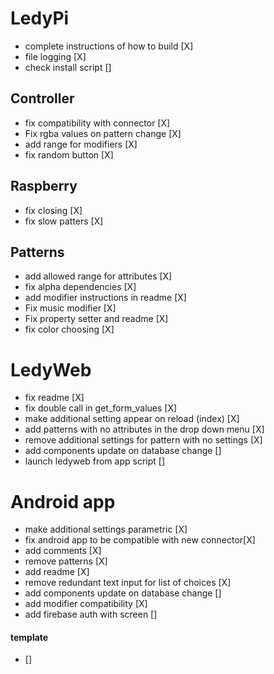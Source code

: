 # LedyPi

- complete instructions of how to build [X]
- file logging [X]
- check install script []

## Controller
- fix compatibility with connector [X]
- Fix rgba values on pattern change [X]
- add range for modifiers [X]
- fix random button [X]

## Raspberry
- fix closing [X]
- fix slow patters [X]

## Patterns
- add allowed range for attributes [X]
- fix alpha dependencies [X]
- add modifier instructions in readme [X]
- Fix music modifier [X]
- Fix property setter and readme [X]
- fix color choosing [X]

# LedyWeb
- fix readme [X]
- fix double call in get_form_values [X]
- make additional setting appear on reload (index) [X]
- add patterns with no attributes in the drop down menu [X]
- remove additional settings for pattern with no settings [X]
- add components update on database change []
- launch ledyweb from app script []


# Android app
- make additional settings parametric [X]
- fix android app to be compatible with new connector[X]
- add comments [X]
- remove patterns [X]
- add readme [X]
- remove redundant text input for list of choices [X]
- add components update on database change []
- add modifier compatibility [X]
- add firebase auth with screen []

#### template
- []
